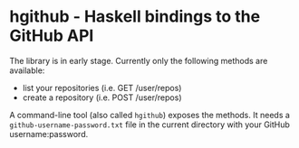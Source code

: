 # hgithub - Haskell bindings to the GitHub API

The library is in early stage. Currently only the following methods are
available:

  - list your repositories (i.e. GET /user/repos)
  - create a repository (i.e. POST /user/repos)

A command-line tool (also called `hgithub`) exposes the methods. It needs a
`github-username-password.txt` file in the current directory with your GitHub
username:password.
